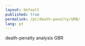 ```yaml
---
layout: default
published: true
permalink: /pt/death-penalty/GRB/
lang: pt
---
```


death-penalty analysis GBR
